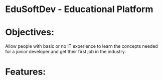 # EduSoftDev - Educational Platform

# Objectives:

Allow people with basic or no IT experience to learn the concepts needed for a junior developer and get their first job in the industry.

# Features:
